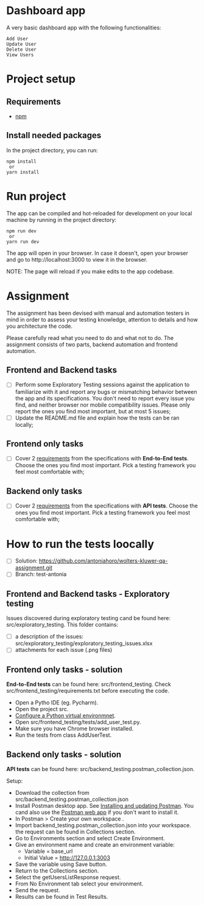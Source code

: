 # Dashboard app

A very basic dashboard app with the following functionalities:

    Add User
    Update User
    Delete User
    View Users

# Project setup

## Requirements

- [npm](https://www.npmjs.com/package/npm)

## Install needed packages

In the project directory, you can run:

    npm install
     or
    yarn install

# Run project

The app can be compiled and hot-reloaded for development on your local machine by running in the project directory:

    npm run dev
     or
    yarn run dev

The app will open in your browser. In case it doesn't, open your browser and go to http://localhost:3000 to view it in the browser.

NOTE: The page will reload if you make edits to the app codebase.


# Assignment

The assignment has been devised with manual and automation testers in mind in order to assess your testing knowledge, attention to details and how you architecture the code.

Please carefully read what you need to do and what not to do. The assignment consists of two parts, backend automation and frontend automation.

## Frontend and Backend tasks

- [ ] Perform some Exploratory Testing sessions against the application to familiarize with it and report any bugs or mismatching behavior between the app and its specifications. You don't need to report every issue you find, and neither browser nor mobile compatibility issues. Please only report the ones you find most important, but at most 5 issues;
- [ ] Update the README.md file and explain how the tests can be ran locally;

## Frontend only tasks

- [ ] Cover 2 [requirements](docs/requirements.md) from the specifications with **End-to-End tests**. Choose the ones you find most important. Pick a testing framework you feel most comfortable with;

## Backend only tasks

- [ ] Cover 2 [requirements](docs/requirements.md) from the specifications with **API tests**. Choose the ones you find most important. Pick a testing framework you feel most comfortable with;


# How to run the tests loocally

- [ ] Solution: https://github.com/antoniahoro/wolters-kluwer-qa-assignment.git
- [ ] Branch: test-antonia

## Frontend and Backend tasks - Exploratory testing

Issues discovered during exploratory testing cand be found here: src/exploratory_testing.
This folder contains:
- [ ] a description of the issues: src/exploratory_testing/exploratory_testing_issues.xlsx
- [ ] attachments for each issue (.png files)

## Frontend only tasks - solution

**End-to-End tests** can be found here: src/frontend_testing.
Check src/frontend_testing/requirements.txt before executing the code.

- Open a Pytho IDE (eg. Pycharm).
- Open the project src.
- [Configure a Python virtual environmnet](https://www.jetbrains.com/help/pycharm/creating-virtual-environment.html#python_create_virtual_env).
- Open src/frontend_testing/tests/add_user_test.py.
- Make sure you have Chrome browser installed.
- Run the tests from class AddUserTest.


## Backend only tasks - solution

**API tests** can be found here: src/backend_testing.postman_collection.json.

Setup:
- Download the collection from src/backend_testing.postman_collection.json
- Install Postman desktop app. See [Installing and updating Postman](https://learning.postman.com/docs/getting-started/installation-and-updates/). You cand also use the [Postman web app](https://web.postman.co/home) if you don't want to install it.
- In Postman > Create your own workspace .
- Import backend_testing.postman_collection.json into your workspace. the request can be found in Collections section.
- Go to Environments section and select Create Environment.
- Give an environment name and create an environment variable:
    - Variable = base_url
    - Initial Value = http://127.0.0.1:3003
- Save the variable using Save button.
- Return to the Collections section.
- Select the getUsersListResponse request.
- From No Environment tab select your environment.
- Send the request.
- Results can be found in Test Results.
